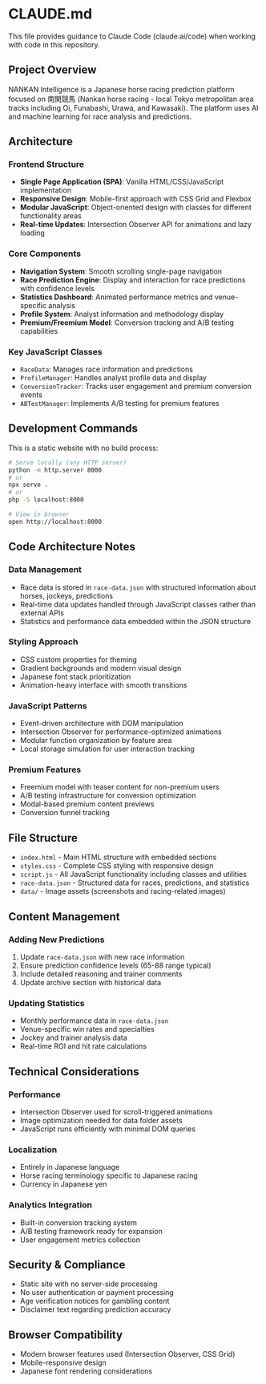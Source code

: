 # CLAUDE.md

This file provides guidance to Claude Code (claude.ai/code) when working with code in this repository.

## Project Overview

NANKAN Intelligence is a Japanese horse racing prediction platform focused on 南関競馬 (Nankan horse racing - local Tokyo metropolitan area tracks including Oi, Funabashi, Urawa, and Kawasaki). The platform uses AI and machine learning for race analysis and predictions.

## Architecture

### Frontend Structure
- **Single Page Application (SPA)**: Vanilla HTML/CSS/JavaScript implementation
- **Responsive Design**: Mobile-first approach with CSS Grid and Flexbox
- **Modular JavaScript**: Object-oriented design with classes for different functionality areas
- **Real-time Updates**: Intersection Observer API for animations and lazy loading

### Core Components
- **Navigation System**: Smooth scrolling single-page navigation
- **Race Prediction Engine**: Display and interaction for race predictions with confidence levels
- **Statistics Dashboard**: Animated performance metrics and venue-specific analysis
- **Profile System**: Analyst information and methodology display
- **Premium/Freemium Model**: Conversion tracking and A/B testing capabilities

### Key JavaScript Classes
- `RaceData`: Manages race information and predictions
- `ProfileManager`: Handles analyst profile data and display
- `ConversionTracker`: Tracks user engagement and premium conversion events
- `ABTestManager`: Implements A/B testing for premium features

## Development Commands

This is a static website with no build process:

```bash
# Serve locally (any HTTP server)
python -m http.server 8000
# or
npx serve .
# or
php -S localhost:8000

# View in browser
open http://localhost:8000
```

## Code Architecture Notes

### Data Management
- Race data is stored in `race-data.json` with structured information about horses, jockeys, predictions
- Real-time data updates handled through JavaScript classes rather than external APIs
- Statistics and performance data embedded within the JSON structure

### Styling Approach
- CSS custom properties for theming
- Gradient backgrounds and modern visual design
- Japanese font stack prioritization
- Animation-heavy interface with smooth transitions

### JavaScript Patterns
- Event-driven architecture with DOM manipulation
- Intersection Observer for performance-optimized animations
- Modular function organization by feature area
- Local storage simulation for user interaction tracking

### Premium Features
- Freemium model with teaser content for non-premium users
- A/B testing infrastructure for conversion optimization
- Modal-based premium content previews
- Conversion funnel tracking

## File Structure

- `index.html` - Main HTML structure with embedded sections
- `styles.css` - Complete CSS styling with responsive design
- `script.js` - All JavaScript functionality including classes and utilities
- `race-data.json` - Structured data for races, predictions, and statistics
- `data/` - Image assets (screenshots and racing-related images)

## Content Management

### Adding New Predictions
1. Update `race-data.json` with new race information
2. Ensure prediction confidence levels (65-88 range typical)
3. Include detailed reasoning and trainer comments
4. Update archive section with historical data

### Updating Statistics
- Monthly performance data in `race-data.json`
- Venue-specific win rates and specialties
- Jockey and trainer analysis data
- Real-time ROI and hit rate calculations

## Technical Considerations

### Performance
- Intersection Observer used for scroll-triggered animations
- Image optimization needed for data folder assets
- JavaScript runs efficiently with minimal DOM queries

### Localization
- Entirely in Japanese language
- Horse racing terminology specific to Japanese racing
- Currency in Japanese yen

### Analytics Integration
- Built-in conversion tracking system
- A/B testing framework ready for expansion
- User engagement metrics collection

## Security & Compliance

- Static site with no server-side processing
- No user authentication or payment processing
- Age verification notices for gambling content
- Disclaimer text regarding prediction accuracy

## Browser Compatibility

- Modern browser features used (Intersection Observer, CSS Grid)
- Mobile-responsive design
- Japanese font rendering considerations